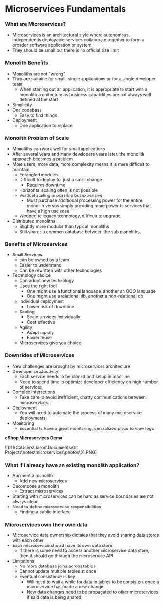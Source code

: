# Microservices Fundamentals

### What are Microservices?

- Microservices is an architectural style where autonomous, independently deployable services collaborate together to form a broader software application or system
- They should be small but there is no official size limit

### Monolith Benefits

- Monoliths are not "wrong"
- They are suitable for small, single applications or for a single developer team
  - When starting out an application, it is appropriate to start with a monolith architecture as business capabilities are not always well defined at the start
- Simplicity
- One codebase
  - Easy to find things
- Deployment
  - One application to replace

### Monolith Problem of Scale

- Monoliths can work well for small applications
- After several years and many developers years later, the monolith approach becomes a problem
- More users, more data, more complexity means it is more difficult to maintain
  - Entangled modules
  - Difficult to deploy for just a small change
    - Requires downtime
  - Horizontal scaling often is not possible
  - Vertical scaling is possible but expensive
    - Must purchase additional processing power for the entire monolith versus simply providing more power to services that have a high use case
  - Wedded to legacy technology, difficult to upgrade
- Distributed monoliths
  - Slightly more modular than typical monoliths
  - Still shares a common database between the sub monoliths

### Benefits of Microservices

- Small Services
  - can be owned by a team
  - Easier to understand
  - Can be rewritten with other technologies
- Technology choice
  - Can adopt new technology
  - Uses the right tool
    - One might use a functional language, another an OOO language
    - One might use a relational db, another a non-relational db
  - Individual deployment
    - Lower risk of downtime
  - Scaling
    - Scale services individually
    - Cost effective
  - Agility
    - Adapt rapidly
    - Easier reuse
  - Microservices give you choice

### Downsides of Microservices

- New challenges are brought by microservices architecture
- Developer productivity
  - Each service needs to be cloned and setup in machine
  - Need to spend time to optimize developer efficiency on high number of services
- Complex interactions
  - Take care to avoid inefficient, chatty communications between microservices
- Deployment
  - You will need to automate the process of many microservice deployments
- Monitoring
  - Essential to have a great monitoring, centralized place to view logs

**eShop Microservices Demo**

![01](C:\Users\Jason\Documents\Git Projects\notes\microservices\photos\01.PNG)

### What if I already have an existing monolith application?

- Augment a monolith
  - Add new microservices
- Decompose a monolith
  - Extract microservices
- Starting with microservices can be hard as service boundaries are not always clear
- Need to define microservice responsibilities
  - Finding a public interface

### Microservices own their own data

- Microservice data ownership dictates that they avoid sharing data stores with each other
- Each microservice should have its own data store
  - If there is some need to access another microservice data store, then it should go through the microservice API
- Limitations
  - No more database joins across tables
  - Cannot update multiple tables at once
  - Eventual consistency is key
    - Will need to wait a while for data in tables to be consistent once a microservice has made a new change
    - New data changes need to be propagated to other microservices if said data is being shared







